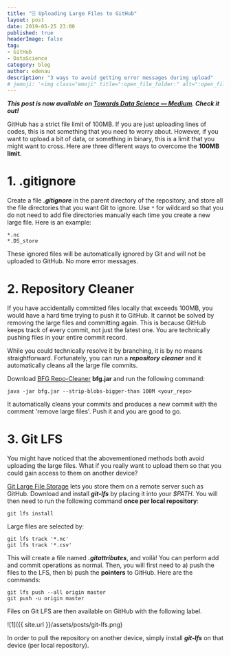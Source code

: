 ```yaml
---
title: "️🗄️ Uploading Large Files to GitHub"
layout: post
date: 2019-05-25 23:00
published: true
headerImage: false
tag:
- GitHub
- DataScience
category: blog
author: edenau
description: "3 ways to avoid getting error messages during upload"
# jemoji: '<img class="emoji" title=":open_file_folder:" alt=":open_file_folder:" src="https://assets.github.com/images/icons/emoji/unicode/1f5c2.png" height="20" width="20" align="absmiddle">'
---
```


***This post is now available on <a href="https://towardsdatascience.com/uploading-large-files-to-github-dbef518fa1a" target="_blank">Towards Data Science — Medium</a>. Check it out!***

GitHub has a strict file limit of 100MB. If you are just uploading lines of codes, this is not something that you need to worry about. However, if you want to upload a bit of data, or something in binary, this is a limit that you might want to cross. Here are three different ways to overcome the **100MB limit**.

<div class="breaker"></div> <a id="1"></a>

# 1. .gitignore

Create a file ***.gitignore*** in the parent directory of the repository, and store all the file directories that you want Git to ignore. Use `*` for wildcard so that you do not need to add file directories manually each time you create a new large file. Here is an example:

```
*.nc
*.DS_store
```

These ignored files will be automatically ignored by Git and will not be uploaded to GitHub. No more error messages.

<div class="breaker"></div> <a id="2"></a>

# 2. Repository Cleaner

If you have accidentally committed files locally that exceeds 100MB, you would have a hard time trying to push it to GitHub. It cannot be solved by removing the large files and committing again. This is because GitHub keeps track of every commit, not just the latest one. You are technically pushing files in your entire commit record.

While you could technically resolve it by branching, it is by no means straightforward. Fortunately, you can run a ***repository cleaner*** and it automatically cleans all the large file commits.

Download <a href="https://rtyley.github.io/bfg-repo-cleaner/" target="_blank">BFG Repo-Cleaner</a> **bfg.jar** and run the following command:

```
java -jar bfg.jar --strip-blobs-bigger-than 100M <your_repo>
```

It automatically cleans your commits and produces a new commit with the comment 'remove large files'. Push it and you are good to go.

<div class="breaker"></div> <a id="3"></a>

# 3. Git LFS

You might have noticed that the abovementioned methods both avoid uploading the large files. What if you really want to upload them so that you could gain access to them on another device?

<a href="https://git-lfs.github.com/" target="_blank">Git Large File Storage</a> lets you store them on a remote server such as GitHub. Download and install ***git-lfs*** by placing it into your *$PATH*. You will then need to run the following command **once per local repository**:

```
git lfs install
```

Large files are selected by:

```
git lfs track '*.nc'
git lfs track '*.csv'
```

This will create a file named ***.gitattributes***, and voilà! You can perform add and commit operations as normal. Then, you will first need to a) push the files to the LFS, then b) push the **pointers** to GitHub. Here are the commands:

```
git lfs push --all origin master
git push -u origin master
```

Files on Git LFS are then available on GitHub with the following label.

![1]({{ site.url }}/assets/posts/git-lfs.png)

In order to pull the repository on another device, simply install ***git-lfs*** on that device (per local repository).
